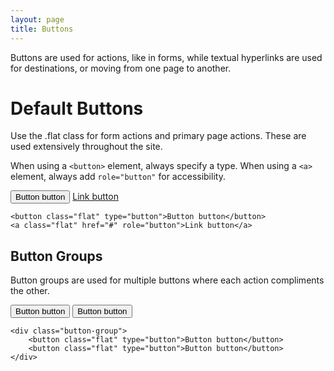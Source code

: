 ```yaml
---
layout: page
title: Buttons
---
```


Buttons are used for actions, like in forms, while textual hyperlinks are used for destinations, or moving from one page to another.

# Default Buttons

Use the .flat class for form actions and primary page actions. These are used extensively throughout the site.

When using a `<button>` element, always specify a type. When using a `<a>` element, always add `role="button"` for accessibility.

<button class="flat" type="button">Button button</button>
<a class="btn" href="#" role="button">Link button</a>

```
<button class="flat" type="button">Button button</button>
<a class="flat" href="#" role="button">Link button</a>
```

## Button Groups

Button groups are used for multiple buttons where each action compliments the other.

<div class="button-group">
    <button class="flat" type="button">Button button</button>
    <button class="flat" type="button">Button button</button>
</div>

```
<div class="button-group">
    <button class="flat" type="button">Button button</button>
    <button class="flat" type="button">Button button</button>
</div>
```
